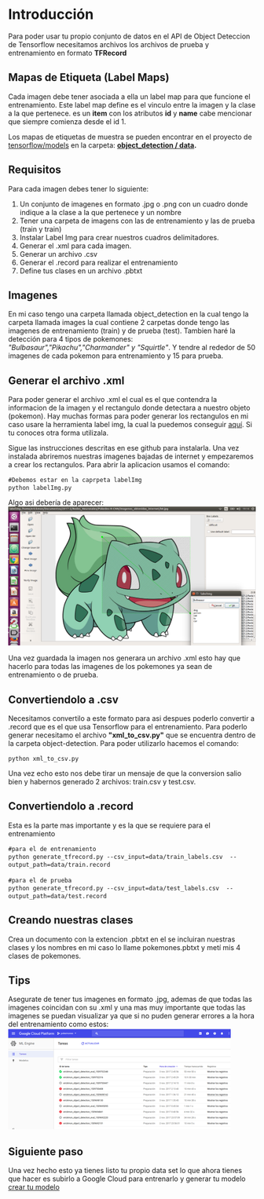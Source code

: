 # Introducción 
Para poder usar tu propio conjunto de datos en el API de Object Deteccion de Tensorflow necesitamos
archivos los archivos de prueba y entrenamiento en formato **TFRecord**

## Mapas de Etiqueta (Label Maps)
Cada imagen debe tener asociada a ella un label map para que funcione el entrenamiento.
Este label map define es el vinculo entre la imagen y la clase a la que pertenece.
es un **item** con los atributos **id** y **name** cabe mencionar que siempre comienza desde el id 1. 

Los mapas de etiquetas de muestra se pueden encontrar en el proyecto de [tensorflow/models](https://github.com/tensorflow/models) 
en la carpeta: **[object_detection / data](https://github.com/tensorflow/models/tree/master/research/object_detection/data).**

## Requisitos
Para cada imagen debes tener lo siguiente:
1. Un conjunto de imagenes en formato .jpg o .png con un cuadro donde indique a la clase a la que pertenece y un nombre
2. Tener una carpeta de imagens con las de entrenamiento y las de prueba (train y train)
3. Instalar Label Img para crear nuestros cuadros delimitadores.
4. Generar el .xml para cada imagen.
5. Generar un archivo .csv
6. Generar el .record para realizar el entrenamiento
7. Define tus clases en un archivo .pbtxt

## Imagenes
En mi caso tengo una carpeta llamada object_detection en la cual tengo la carpeta llamada images la cual
contiene 2 carpetas donde tengo las imagenes de entrenamiento (train) y de prueba (test).
Tambien haré la detección para 4 tipos de pokemones: *"Bulbasaur","Pikachu","Charmander" y "Squirtle"*.
Y tendre al rededor de 50 imagenes de cada pokemon para entrenamiento y 15 para prueba.

## Generar el archivo .xml
Para poder generar el archivo .xml el cual es el que contendra la informacion de la imagen y el
rectangulo donde detectara a nuestro objeto (pokemon).
Hay muchas formas para poder generar los rectangulos en mi caso usare la herramienta label img,
la cual la puedemos conseguir [aquí](https://github.com/tzutalin/labelImg).
Si tu conoces otra forma utilizala.

Sigue las instrucciones descritas en ese github para instalarla.
Una vez instalada abriremos nuestras imagenes bajadas de internet y empezaremos a crear los
rectangulos.
Para abrir la aplicacion usamos el comando:
```lang-none
#Debemos estar en la caprpeta labelImg
python labelImg.py
```


Algo asi debería de aparecer:
![](imagenes/Ejemplo_cuadro.png)

Una vez guardada la imagen nos generara un archivo .xml esto hay que hacerlo para todas las 
imagenes de los pokemones ya sean de entrenamiento o de prueba.

## Convertiendolo a .csv
Necesitamos convertilo a este formato para asi despues poderlo convertir a .record que es el que usa
Tensorflow para el entrenamiento. 
Para poderlo generar necesitamo el archivo **"xml_to_csv.py"** que se encuentra dentro de la carpeta object-detection.
Para poder utilizarlo hacemos el comando: 
```lang-none
python xml_to_csv.py
```
Una vez echo esto nos debe tirar un mensaje de que la conversion salio bien y habernos generado 2 archivos:
train.csv y test.csv.

## Convertiendolo a .record
Esta es la parte mas importante y es la que se requiere para el entrenamiento
```lang-none
#para el de entrenamiento
python generate_tfrecord.py --csv_input=data/train_labels.csv  --output_path=data/train.record

#para el de prueba
python generate_tfrecord.py --csv_input=data/test_labels.csv  --output_path=data/test.record
```
## Creando nuestras clases
Crea un documento con la extencion .pbtxt en el se incluiran nuestras clases y los nombres
en mi caso lo llame pokemones.pbtxt y metí mis 4 clases de pokemones.

## Tips
Asegurate de tener tus imagenes en formato .jpg, ademas de que todas las imagenes coincidan con su .xml 
y una mas muy importante que todas las imagenes se puedan visualizar ya que si no puden generar errores a la
hora del entrenamiento como estos:
![](imagenes/errores.png)

## Siguiente paso
Una vez hecho esto ya tienes listo tu propio data set lo que ahora tienes que hacer es subirlo a Google Cloud para
entrenarlo y generar tu modelo [crear tu modelo](https://github.com/ErickLF/Pokedex-R-CNN/blob/master/crear_modelo_clasificador_pokemones.md)